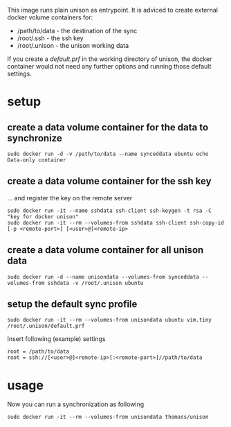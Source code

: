 This image runs plain unison as entrypoint. It is adviced to create external docker volume containers for:

* /path/to/data - the destination of the sync
* /root/.ssh - the ssh key
* /root/.unison - the unison working data

If you create a _default.prf_ in the working directory of unison, the docker container would not need any further options and running those default settings.

# setup

## create a data volume container for the data to synchronize

```
sudo docker run -d -v /path/to/data --name synceddata ubuntu echo Data-only container
```

## create a data volume container for the ssh key

... and register the key on the remote server

```
sudo docker run -it --name sshdata ssh-client ssh-keygen -t rsa -C "key for docker unison"
sudo docker run -it --rm --volumes-from sshdata ssh-client ssh-copy-id [-p <remote-port>] [<user>@]<remote-ip>
```

## create a data volume container for all unison data

```
sudo docker run -d --name unisondata --volumes-from synceddata --volumes-from sshdata -v /root/.unison ubuntu
```

## setup the default sync profile

```
sudo docker run -it --rm --volumes-from unisondata ubuntu vim.tiny /root/.unison/default.prf
```

Insert following (example) settings

```
root = /path/to/data
root = ssh://[<user>@]<remote-ip>[:<remote-port>]//path/to/data
```

# usage

Now you can run a synchronization as following

```
sudo docker run -it --rm --volumes-from unisondata thomass/unison
```

